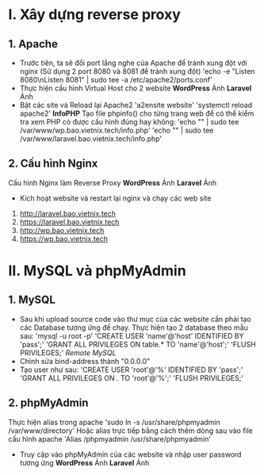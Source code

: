# I. Xây dựng reverse proxy 
## 1. Apache
- Trước tiên, ta sẽ đổi port lắng nghe của Apache để tránh xung đột với nginx (Sử dụng 2 port 8080 và 8081 để tránh xung đột)
'echo -e "Listen 8080\nListen 8081" | sudo tee -a /etc/apache2/ports.conf'
- Thực hiện cấu hình Virtual Host cho 2 website
**WordPress**
Ảnh
**Laravel**
Ảnh
- Bật các site và Reload lại Apache2
'a2ensite website'
'systemctl reload apache2'
**InfoPHP**
Tạo file phpinfo() cho từng trang web để có thể kiểm tra xem PHP có được cấu hình đúng hay không:
'echo "<?php phpinfo(); ?>" | sudo tee /var/www/wp.bao.vietnix.tech/info.php'
'echo "<?php phpinfo(); ?>" | sudo tee /var/www/laravel.bao.vietnix.tech/info.php'

## 2. Cấu hình Nginx
Cấu hình Nginx làm Reverse Proxy
**WordPress**
Ảnh
**Laravel**
Ảnh
- Kích hoạt website và restart lại nginx và chạy các web site
1. http://laravel.bao.vietnix.tech
2. https://laravel.bao.vietnix.tech
3. http://wp.bao.vietnix.tech
4. https://wp.bao.vietnix.tech
# II. MySQL và phpMyAdmin
## 1. MySQL
- Sau khi upload source code vào thư mục của các website cần phải tạo các Database tương ứng để chạy. Thực hiện tạo 2 database theo mẫu sau:
'mysql -u root -p'
'CREATE USER 'name'@'host' IDENTIFIED BY 'pass';'
'GRANT ALL PRIVILEGES ON table.* TO 'name'@'host';'
'FLUSH PRIVILEGES;'
*Remote MySQL*
- Chỉnh sửa bind-address thành "0.0.0.0"
- Tạo user như sau:
'CREATE USER 'root'@'%' IDENTIFIED BY 'pass';'
'GRANT ALL PRIVILEGES ON *.* TO 'root'@'%';'
'FLUSH PRIVILEGES;'
## 2. phpMyAdmin
Thực hiện alias trong apache 
'sudo ln -s /usr/share/phpmyadmin /var/www/directory'
Hoặc alias trực tiếp bằng cách thêm dòng sau vào file cấu hình apache
'Alias /phpmyadmin /usr/share/phpmyadmin'
- Truy cập vào phpMyAdmin của các website và nhập user password tương ứng 
**WordPress**
Ảnh
**Laravel**
Ảnh
